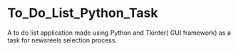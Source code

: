# To_Do_List_Python_Task
A to do list application made using Python and Tkinter( GUI framework) as a task for newsreels selection process.
